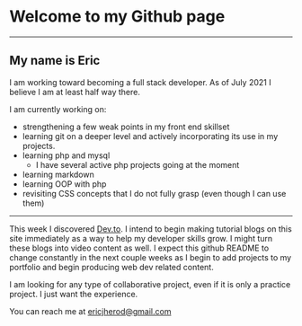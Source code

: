 # Welcome to my Github page

---

## My name is Eric

I am working toward becoming a full stack developer. As of July 2021 I believe I am at least half way there. 

I am currently working on: 

- strengthening a few weak points in my front end skillset 
- learning git on a deeper level and actively incorporating its use in my projects.
- learning php and mysql
    - I have several active php projects going at the moment
- learning markdown
- learning OOP with php 
- revisiting CSS concepts that I do not fully grasp (even though I can use them)

---

This week I discovered [Dev.to](https://dev.to/eherod). I intend to begin making tutorial blogs on this site immediately as a way to help my developer skills grow. I might turn these blogs into video content as well. I expect this github README to change constantly in the next couple weeks as I begin to add projects to my portfolio and begin producing web dev related content.


I am looking for any type of collaborative project, even if it is only a practice project. I just want the experience.

You can reach me at <ericjherod@gmail.com>



<!--
**eherod/eherod** is a ✨ _special_ ✨ repository because its `README.md` (this file) appears on your GitHub profile.

Here are some ideas to get you started:

- 🔭 I’m currently working on ...
- 🌱 I’m currently learning ...
- 👯 I’m looking to collaborate on ...
- 🤔 I’m looking for help with ...
- 💬 Ask me about ...
- 📫 How to reach me: ...
- 😄 Pronouns: ...
- ⚡ Fun fact: ...
-->
